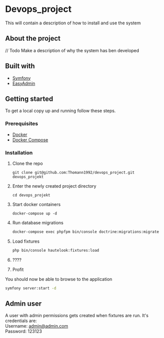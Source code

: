 # Devops_project

This will contain a description of how to install and use the system

## About the project

// Todo
Make a description of why the system has ben developed

## Built with

* [Symfony](https://symfony.com)
* [EasyAdmin](https://github.com/EasyCorp/EasyAdminBundle)

## Getting started

To get a local copy up and running follow these steps.

### Prerequisites

* [Docker](https://docs.docker.com/install/)
* [Docker Compose](https://docs.docker.com/compose/install/)

### Installation

1. Clone the repo

   ```shell
   git clone git@github.com:Thomann1992/devops_project.git devops_projekt
   ```
   
2. Enter the newly created project directory

   ```shell
   cd devops_projekt
   ```
   
3. Start docker containers

   ```shell
   docker-compose up -d
   ```

4. Run database migrations

   ```sh
   docker-compose exec phpfpm bin/console doctrine:migrations:migrate --no-interaction
   ```

5. Load fixtures

   ```sh
   php bin/console hautelook:fixtures:load
   ```

6. ????

7. Profit

You should now be able to browse to the application

```sh
symfony server:start -d
```

## Admin user
A user with admin permissions gets created when fixtures are run. It's credentials are:  
Username: admin@admin.com  
Password: 123123
